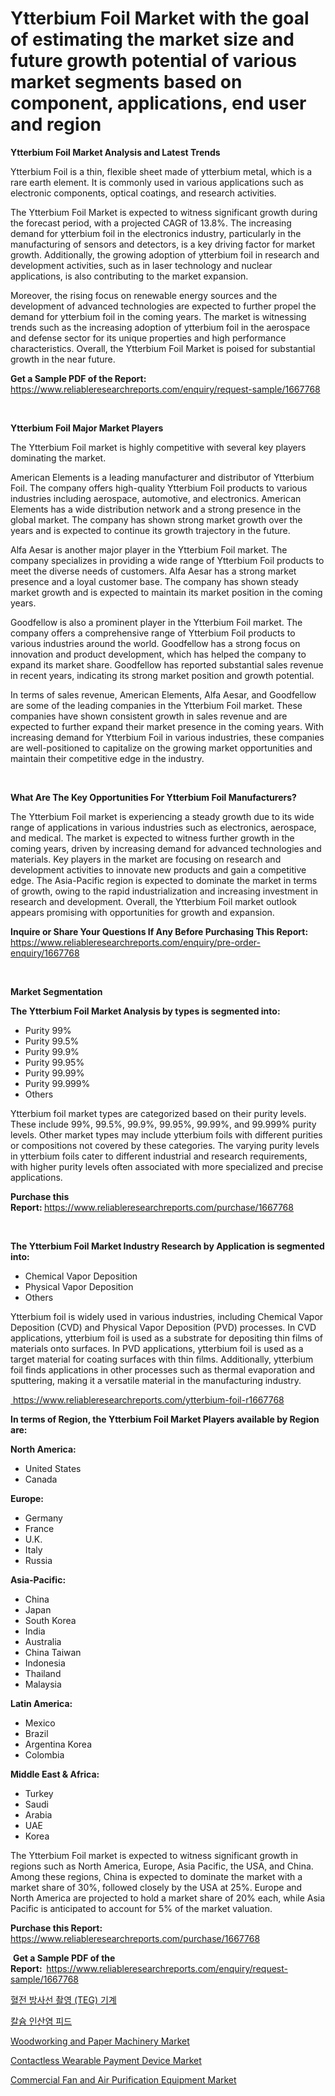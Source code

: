 <p><h1>Ytterbium Foil Market with the goal of estimating the market size and future growth potential of various market segments based on component, applications, end user and region</h1></p><p><strong>Ytterbium Foil Market Analysis and Latest Trends</strong></p>
<p><p>Ytterbium Foil is a thin, flexible sheet made of ytterbium metal, which is a rare earth element. It is commonly used in various applications such as electronic components, optical coatings, and research activities.</p><p>The Ytterbium Foil Market is expected to witness significant growth during the forecast period, with a projected CAGR of 13.8%. The increasing demand for ytterbium foil in the electronics industry, particularly in the manufacturing of sensors and detectors, is a key driving factor for market growth. Additionally, the growing adoption of ytterbium foil in research and development activities, such as in laser technology and nuclear applications, is also contributing to the market expansion.</p><p>Moreover, the rising focus on renewable energy sources and the development of advanced technologies are expected to further propel the demand for ytterbium foil in the coming years. The market is witnessing trends such as the increasing adoption of ytterbium foil in the aerospace and defense sector for its unique properties and high performance characteristics. Overall, the Ytterbium Foil Market is poised for substantial growth in the near future.</p></p>
<p><strong>Get a Sample PDF of the Report:&nbsp;</strong> <a href="https://www.reliableresearchreports.com/enquiry/request-sample/1667768">https://www.reliableresearchreports.com/enquiry/request-sample/1667768</a></p>
<p>&nbsp;</p>
<p><strong>Ytterbium Foil Major Market Players</strong></p>
<p><p>The Ytterbium Foil market is highly competitive with several key players dominating the market. </p><p>American Elements is a leading manufacturer and distributor of Ytterbium Foil. The company offers high-quality Ytterbium Foil products to various industries including aerospace, automotive, and electronics. American Elements has a wide distribution network and a strong presence in the global market. The company has shown strong market growth over the years and is expected to continue its growth trajectory in the future.</p><p>Alfa Aesar is another major player in the Ytterbium Foil market. The company specializes in providing a wide range of Ytterbium Foil products to meet the diverse needs of customers. Alfa Aesar has a strong market presence and a loyal customer base. The company has shown steady market growth and is expected to maintain its market position in the coming years.</p><p>Goodfellow is also a prominent player in the Ytterbium Foil market. The company offers a comprehensive range of Ytterbium Foil products to various industries around the world. Goodfellow has a strong focus on innovation and product development, which has helped the company to expand its market share. Goodfellow has reported substantial sales revenue in recent years, indicating its strong market position and growth potential.</p><p>In terms of sales revenue, American Elements, Alfa Aesar, and Goodfellow are some of the leading companies in the Ytterbium Foil market. These companies have shown consistent growth in sales revenue and are expected to further expand their market presence in the coming years. With increasing demand for Ytterbium Foil in various industries, these companies are well-positioned to capitalize on the growing market opportunities and maintain their competitive edge in the industry.</p></p>
<p>&nbsp;</p>
<p><strong>What Are The Key Opportunities For Ytterbium Foil Manufacturers?</strong></p>
<p><p>The Ytterbium Foil market is experiencing a steady growth due to its wide range of applications in various industries such as electronics, aerospace, and medical. The market is expected to witness further growth in the coming years, driven by increasing demand for advanced technologies and materials. Key players in the market are focusing on research and development activities to innovate new products and gain a competitive edge. The Asia-Pacific region is expected to dominate the market in terms of growth, owing to the rapid industrialization and increasing investment in research and development. Overall, the Ytterbium Foil market outlook appears promising with opportunities for growth and expansion.</p></p>
<p><strong>Inquire or Share Your Questions If Any Before Purchasing This Report:</strong> <a href="https://www.reliableresearchreports.com/enquiry/pre-order-enquiry/1667768">https://www.reliableresearchreports.com/enquiry/pre-order-enquiry/1667768</a></p>
<p>&nbsp;</p>
<p><strong>Market Segmentation</strong></p>
<p><strong>The Ytterbium Foil Market Analysis by types is segmented into:</strong></p>
<p><ul><li>Purity 99%</li><li>Purity 99.5%</li><li>Purity 99.9%</li><li>Purity 99.95%</li><li>Purity 99.99%</li><li>Purity 99.999%</li><li>Others</li></ul></p>
<p><p>Ytterbium foil market types are categorized based on their purity levels. These include 99%, 99.5%, 99.9%, 99.95%, 99.99%, and 99.999% purity levels. Other market types may include ytterbium foils with different purities or compositions not covered by these categories. The varying purity levels in ytterbium foils cater to different industrial and research requirements, with higher purity levels often associated with more specialized and precise applications.</p></p>
<p><strong>Purchase this Report:&nbsp;</strong><a href="https://www.reliableresearchreports.com/purchase/1667768">https://www.reliableresearchreports.com/purchase/1667768</a></p>
<p>&nbsp;</p>
<p><strong>The Ytterbium Foil Market Industry Research by Application is segmented into:</strong></p>
<p><ul><li>Chemical Vapor Deposition</li><li>Physical Vapor Deposition</li><li>Others</li></ul></p>
<p><p>Ytterbium foil is widely used in various industries, including Chemical Vapor Deposition (CVD) and Physical Vapor Deposition (PVD) processes. In CVD applications, ytterbium foil is used as a substrate for depositing thin films of materials onto surfaces. In PVD applications, ytterbium foil is used as a target material for coating surfaces with thin films. Additionally, ytterbium foil finds applications in other processes such as thermal evaporation and sputtering, making it a versatile material in the manufacturing industry.</p></p>
<p><a href="https://www.reliableresearchreports.com/ytterbium-foil-r1667768">&nbsp;https://www.reliableresearchreports.com/ytterbium-foil-r1667768</a></p>
<p><strong>In terms of Region, the Ytterbium Foil Market Players available by Region are:</strong></p>
<p>
    <p> <strong> North America: </strong>
        <ul>
            <li>United States</li>
            <li>Canada</li>
        </ul>
        </p> 
    <p> <strong> Europe: </strong>
        <ul>
            <li>Germany</li>
            <li>France</li>
            <li>U.K.</li>
            <li>Italy</li>
            <li>Russia</li>
        </ul>
        </p> 
    <p> <strong> Asia-Pacific: </strong>
        <ul>
            <li>China</li>
            <li>Japan</li>
            <li>South Korea</li>
            <li>India</li>
            <li>Australia</li>
            <li>China Taiwan</li>
            <li>Indonesia</li>
            <li>Thailand</li>
            <li>Malaysia</li>
        </ul>
        </p> 
    <p> <strong> Latin America: </strong>
        <ul>
            <li>Mexico</li>
            <li>Brazil</li>
            <li>Argentina Korea</li>
            <li>Colombia</li>
        </ul>
        </p> 
    <p> <strong> Middle East & Africa: </strong>
        <ul>
            <li>Turkey</li>
            <li>Saudi</li>
            <li>Arabia</li>
            <li>UAE</li>
            <li>Korea</li>
        </ul>
    </p>
    </p>
<p><p>The Ytterbium Foil market is expected to witness significant growth in regions such as North America, Europe, Asia Pacific, the USA, and China. Among these regions, China is expected to dominate the market with a market share of 30%, followed closely by the USA at 25%. Europe and North America are projected to hold a market share of 20% each, while Asia Pacific is anticipated to account for 5% of the market valuation.</p></p>
<p><strong>Purchase this Report: </strong><a href="https://www.reliableresearchreports.com/purchase/1667768">https://www.reliableresearchreports.com/purchase/1667768</a></p>
<p>&nbsp;<strong>Get a Sample PDF of the Report:&nbsp;&nbsp;</strong><a href="https://www.reliableresearchreports.com/enquiry/request-sample/1667768">https://www.reliableresearchreports.com/enquiry/request-sample/1667768</a></p>
<p><strong></strong></p>
<p><p><a href="https://github.com/RichardLueilwitz787/Market-Research-Report-List-3/blob/main/116924482956.md">혈전 방사선 촬영 (TEG) 기계</a></p><p><a href="https://github.com/fredrickeglers/Market-Research-Report-List-4/blob/main/174390082955.md">칼슘 인산염 피드</a></p><p><a href="https://github.com/JermaineCrona2023/Market-Research-Report-List-2/blob/main/woodworking-and-paper-machinery-market.md">Woodworking and Paper Machinery Market</a></p><p><a href="https://www.linkedin.com/pulse/contactless-wearable-payment-device-market-forecasts-trends-cg98e?trackingId=BV41poKJTgetXtGrKIq3Hw%3D%3D">Contactless Wearable Payment Device Market</a></p><p><a href="https://github.com/ctanaka235/Market-Research-Report-List-1/blob/main/commercial-fan-and-air-purification-equipment-market.md">Commercial Fan and Air Purification Equipment Market</a></p></p>